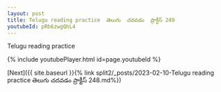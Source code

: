 ```yaml
---
layout: post
title: Telugu reading practice  తెలుగు  చదవడం  ప్రాక్టీస్ 249
youtubeId: pRb6zwgQhL4
---
```

 
 
Telugu reading practice
 
 
 
 
 


{% include youtubePlayer.html id=page.youtubeId %}
 
[Next]({{ site.baseurl }}{% link  split2/_posts/2023-02-10-Telugu reading practice  తెలుగు  చదవడం  ప్రాక్టీస్ 248.md%})
 
